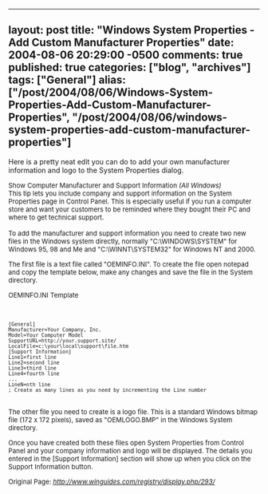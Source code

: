   ---
  layout: post
  title: "Windows System Properties - Add Custom Manufacturer Properties"
  date: 2004-08-06 20:29:00 -0500
  comments: true
  published: true
  categories: ["blog", "archives"]
  tags: ["General"]
  alias: ["/post/2004/08/06/Windows-System-Properties-Add-Custom-Manufacturer-Properties", "/post/2004/08/06/windows-system-properties-add-custom-manufacturer-properties"]
  ---
<!-- more -->
<p>
Here is a pretty neat edit you can do to add your own manufacturer information and logo to the System Properties dialog.
</p>
<font size="-1">
</font>
<img src="/image.axd?picture=WinXPSysPropCustomManufacturer.jpg" alt="" align="right" />
<p>
<font size="-1"><span class="header">Show Computer Manufacturer and Support Information</span> <em>(All Windows)</em><br />
This tip lets you include company and support information on the System Properties page in Control Panel. This is especially useful if you run a computer store and want your customers to be reminded where they bought their PC and where to get technical support.<br />
<br />
To add the manufacturer and support information you need to create two new files in the Windows system directly, normally &quot;C:\WINDOWS\SYSTEM&quot; for Windows 95, 98 and Me and &quot;C:\WINNT\SYSTEM32&quot; for Windows NT and 2000.</font>
</p>
<p>
<font size="-1">The first file is a text file called &quot;OEMINFO.INI&quot;. To create the file open notepad and copy the template below, make any changes and save the file in the System directory. 
</font>
</p>
<p>
<font size="-1">OEMINFO.INI Template 
</font>
</p>
<p>
&nbsp;
</p>
<pre>
<font size="-1">[General]
Manufacturer=Your Company, Inc.
Model=Your Computer Model
SupportURL=http://your.support.site/
LocalFile=c:\your\local\support\file.htm
[Support Information]
Line1</font><font size="-1">=first line
Line2=second line
Line3=third line
Line4=fourth line
...
LineN=nth line
; Create as many lines as you need by incrementing the Line number
</font>
</pre>
<p>
<font size="-1">The other file you need to create is a logo file. This is a standard Windows bitmap file (172 x 172 pixels), saved as &quot;OEMLOGO.BMP&quot; in the Windows System directory. 
</font>
</p>
<p>
<font size="-1">Once you have created both these files open System Properties from Control Panel and your company information and logo will be displayed. The details you entered in the [Support Information] section will show up when you click on the Support Information button.</font>
</p>
<p>
<font size="-1"><font size="2">Original Page: </font><a href="http://www.winguides.com/registry/display.php/293/"><em>http://www.winguides.com/registry/display.php/293/</em></a></font>
</p>
<p>
&nbsp;
</p>
&nbsp;

